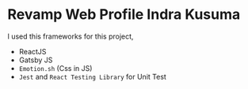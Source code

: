 # Revamp Web Profile Indra Kusuma

I used this frameworks for this project,

- ReactJS
- Gatsby JS
- `Emotion.sh` (Css in JS)
- `Jest` and `React Testing Library` for Unit Test